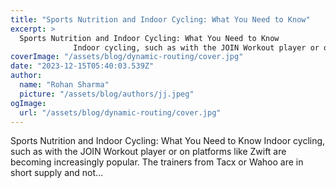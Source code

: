 ```yaml
---
title: "Sports Nutrition and Indoor Cycling: What You Need to Know"
excerpt: >
  Sports Nutrition and Indoor Cycling: What You Need to Know
              Indoor cycling, such as with the JOIN Workout player or on platforms like Zwift are becoming increasingly popular. The trainers f
coverImage: "/assets/blog/dynamic-routing/cover.jpg"
date: "2023-12-15T05:40:03.539Z"
author:
  name: "Rohan Sharma"
  picture: "/assets/blog/authors/jj.jpeg"
ogImage:
  url: "/assets/blog/dynamic-routing/cover.jpg"
---
```


Sports Nutrition and Indoor Cycling: What You Need to Know
            Indoor cycling, such as with the JOIN Workout player or on platforms like Zwift are becoming increasingly popular. The trainers from Tacx or Wahoo are in short supply and not…